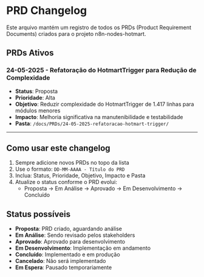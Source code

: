 # PRD Changelog

Este arquivo mantém um registro de todos os PRDs (Product Requirement Documents) criados para o projeto n8n-nodes-hotmart.

## PRDs Ativos

### 24-05-2025 - Refatoração do HotmartTrigger para Redução de Complexidade
- **Status**: Proposta
- **Prioridade**: Alta
- **Objetivo**: Reduzir complexidade do HotmartTrigger de 1.417 linhas para módulos menores
- **Impacto**: Melhoria significativa na manutenibilidade e testabilidade
- **Pasta**: `/docs/PRDs/24-05-2025-refatoracao-hotmart-trigger/`

---

## Como usar este changelog

1. Sempre adicione novos PRDs no topo da lista
2. Use o formato: `DD-MM-AAAA - Título do PRD`
3. Inclua: Status, Prioridade, Objetivo, Impacto e Pasta
4. Atualize o status conforme o PRD evolui:
   - Proposta → Em Análise → Aprovado → Em Desenvolvimento → Concluído

## Status possíveis

- **Proposta**: PRD criado, aguardando análise
- **Em Análise**: Sendo revisado pelos stakeholders
- **Aprovado**: Aprovado para desenvolvimento
- **Em Desenvolvimento**: Implementação em andamento
- **Concluído**: Implementado e em produção
- **Cancelado**: Não será implementado
- **Em Espera**: Pausado temporariamente